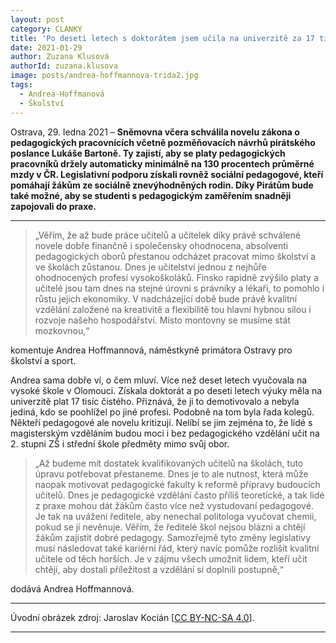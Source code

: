 ```yaml
---
layout: post
category: CLANKY
title: 'Po deseti letech s doktorátem jsem učila na univerzitě za 17 tisíc čistého, učitelům zvýšení platu přeji.'
date: 2021-01-29
author: Zuzana Klusová
authorId: zuzana.klusova
image: posts/andrea-hoffmannova-trida2.jpg
tags:
  - Andrea-Hoffmanová
  - Školství
---
```


Ostrava, 29. ledna 2021 – **Sněmovna včera schválila novelu zákona o pedagogických pracovnících včetně pozměňovacích návrhů pirátského poslance Lukáše Bartoně. Ty zajistí, aby se platy pedagogických pracovníků držely automaticky minimálně na 130 procentech průměrné mzdy v ČR. Legislativní podporu získali rovněž sociální pedagogové, kteří pomáhají žákům ze sociálně znevýhodněných rodin. Díky Pirátům bude také možné, aby se studenti s pedagogickým zaměřením snadněji zapojovali do praxe.**

<hr /> 

>„Věřím, že až bude práce učitelů a učitelek díky právě schválené novele dobře finančně i společensky ohodnocena, absolventi pedagogických oborů přestanou odcházet pracovat mimo školství a ve školách zůstanou. Dnes je učitelství jednou z nejhůře ohodnocených profesí vysokoškoláků. Finsko rapidně zvýšilo platy a učitelé jsou tam dnes na stejné úrovni s právníky a lékaři, to pomohlo i růstu jejich ekonomiky. V nadcházející době bude právě kvalitní vzdělání založené na kreativitě a flexibilitě tou hlavní hybnou silou i rozvoje našeho hospodářství. Místo montovny se musíme stát mozkovnou,“

komentuje Andrea Hoffmannová, náměstkyně primátora Ostravy pro školství a sport. 

Andrea sama dobře ví, o čem mluví. Více než deset letech vyučovala na vysoké škole v Olomouci. Získala doktorát a po deseti letech výuky měla na univerzitě plat 17 tisíc čistého. Přiznává, že ji to demotivovalo a nebyla jediná, kdo se poohlížel po jiné profesi. Podobně na tom byla řada kolegů. Někteří pedagogové ale novelu kritizují. Nelíbí se jim zejména to, že lidé s magisterským vzděláním budou moci i bez pedagogického vzdělání učit na 2. stupni ZŠ i střední škole předměty mimo svůj obor. 

>„Až budeme mít dostatek kvalifikovaných učitelů na školách, tuto úpravu potřebovat přestaneme. Dnes je to ale nutnost, která může naopak motivovat pedagogické fakulty k reformě přípravy budoucích učitelů. Dnes je pedagogické vzdělání často příliš teoretické, a tak lidé z praxe mohou dát žákům často více než vystudovaní pedagogové. Je tak na uvážení ředitele, aby nenechal politologa vyučovat chemii, pokud se jí nevěnuje. Věřím, že ředitelé škol nejsou blázni a chtějí žákům zajistit dobré pedagogy. Samozřejmě tyto změny legislativy musí následovat také kariérní řád, který navíc pomůže rozlišit kvalitní učitele od těch horších. Je v zájmu všech umožnit lidem, kteří učit chtějí, aby dostali příležitost a vzdělání si doplnili postupně,“ 

dodává Andrea Hoffmannová.

---

Úvodní obrázek zdroj: Jaroslav Kocián \[[CC BY-NC-SA 4.0](https://creativecommons.org/licenses/by-nc-sa/4.0/deed.cs)\].

- - -
